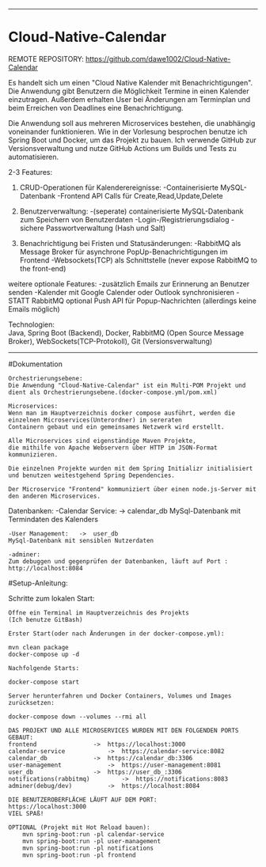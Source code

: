 _________________________________________________________________________________________________________________________________

# Cloud-Native-Calendar

REMOTE REPOSITORY: 
https://github.com/dawe1002/Cloud-Native-Calendar

Es handelt sich um einen "Cloud Native Kalender mit Benachrichtigungen".
Die Anwendung gibt Benutzern die Möglichkeit Termine in einen Kalender einzutragen.
Außerdem erhalten User bei Änderungen am Terminplan und beim Erreichen von Deadlines eine Benachrichtigung.

Die Anwendung soll aus mehreren Microservices bestehen, die unabhängig voneinander funktionieren.
Wie in der Vorlesung besprochen benutze ich Spring Boot und Docker, um das Projekt zu bauen.
Ich verwende GitHub zur Versionsverwaltung und nutze GitHub Actions um Builds und Tests zu automatisieren.

2-3 Features:

1.	CRUD-Operationen für Kalenderereignisse:
		-Containerisierte MySQL-Datenbank
		-Frontend API Calls für Create,Read,Update,Delete

2.	Benutzerverwaltung:
		-(seperate) containerisierte MySQL-Datenbank zum Speichern von Benutzerdaten
		-Login-/Registrierungsdialog
		-sichere Passwortverwaltung (Hash und Salt)

3.	Benachrichtigung bei Fristen und Statusänderungen:
		-RabbitMQ als Message Broker für asynchrone PopUp-Benachrichtigungen im Frontend
		-Websockets(TCP) als Schnittstelle (never expose RabbitMQ to the front-end)	


weitere optionale Features:
	-zusätzlich Emails zur Erinnerung an Benutzer senden
	-Kalender mit Google Calender oder Outlook synchronisieren
	-STATT RabbitMQ optional Push API für Popup-Nachrichten (allerdings keine Emails möglich)
	
Technologien:	
	Java, Spring Boot (Backend), Docker, RabbitMQ (Open Source Message Broker), WebSockets(TCP-Protokoll), Git (Versionsverwaltung)
 
_________________________________________________________________________________________________________________________________


#Dokumentation

	Orchestrierungsebene:
	Die Anwendung "Cloud-Native-Calendar" ist ein Multi-POM Projekt und dient als Orchestrierungsebene.(docker-compose.yml/pom.xml)
	
	Microservices:
	Wenn man im Hauptverzeichnis docker compose ausführt, werden die einzelnen Microservices(Unterordner) in sereraten 
	Containern gebaut und ein gemeinsames Netzwerk wird erstellt.
	
	Alle Microservices sind eigenständige Maven Projekte, 
	die mithilfe von Apache Webservern über HTTP im JSON-Format kommunizieren.
	
	Die einzelnen Projekte wurden mit dem Spring Initializr initialisiert und benutzen weitestgehend Spring Dependencies.

	Der Microservice "Frontend" kommuniziert über einen node.js-Server mit den anderen Microservices.
	

Datenbanken: 
	-Calendar Service: ->	calendar_db
	MySql-Datenbank mit Termindaten des Kalenders
	
	-User Management:	->	user_db
	MySql-Datenbank mit sensiblen Nutzerdaten

	-adminer:
	Zum debuggen und gegenprüfen der Datenbanken, läuft auf Port : http://localhost:8084

#Setup-Anleitung: 

Schritte zum lokalen Start:

	Öffne ein Terminal im Hauptverzeichnis des Projekts 
	(Ich benutze GitBash)

	Erster Start(oder nach Änderungen in der docker-compose.yml):

	mvn clean package
	docker-compose up -d

	Nachfolgende Starts:
	
	docker-compose start

	Server herunterfahren und Docker Containers, Volumes und Images zurücksetzen: 
	
	docker-compose down --volumes --rmi all

	DAS PROJEKT UND ALLE MICROSERVICES WURDEN MIT DEN FOLGENDEN PORTS GEBAUT:
	frontend				->	https://localhost:3000
	calendar-service			->	https://calendar-service:8082
	calendar_db				->	https://calendar_db:3306
	user-management				->	https://user-management:8081
	user_db					->	https://user_db_:3306
	notifications(rabbitmq)			->	https://notifications:8083
	adminer(debug/dev)			->	https://localhost:8084

	DIE BENUTZEROBERFLÄCHE LÄUFT AUF DEM PORT: 
	https://localhost:3000
	VIEL SPAß!

	OPTIONAL (Projekt mit Hot Reload bauen):
		mvn spring-boot:run -pl calendar-service
		mvn spring-boot:run -pl user-management
		mvn spring-boot:run -pl notifications
		mvn spring-boot:run -pl frontend